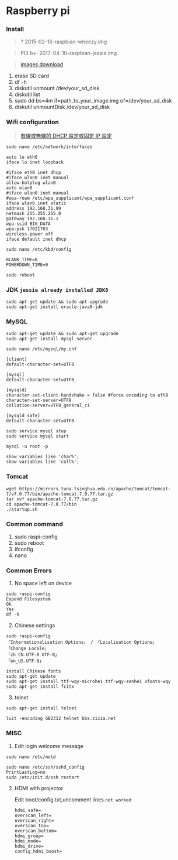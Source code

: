 # Raspberry pi

### Install 

> ? 2015-02-16-raspbian-wheezy.img

> PI3 b+: 2017-04-10-raspbian-jessie.img

> [images download](http://downloads.raspberrypi.org/raspbian/images/)

1. erase SD card
2. df -h
3. diskutil unmount /dev/your_sd_disk
4. diskutil list
5. sudo dd bs=4m if=path_to_your_image.img of=/dev/your_sd_disk
6. diskutil unmountDisk /dev/your_sd_disk

### Wifi configuration

> [有線或無線的 DHCP 設定或固定 IP 設定](https://sites.google.com/site/raspberypishare0918/home/di-yi-ci-qi-dong/1-6-you-xian-huo-wu-xian-dedhcp)

```
sudo nano /etc/network/interfaces
```

```
auto lo eth0
iface lo inet loopback

#iface eth0 inet dhcp
#iface wlan0 inet manual
allow-hotplug wlan0
auto wlan0
#iface wlan0 inet manual 
#wpa-roam /etc/wpa_supplicant/wpa_supplicant.conf 
iface wlan0 inet static 
address 192.168.31.99 
netmask 255.255.255.0 
gateway 192.168.31.1 
wpa-ssid BIG_DATA 
wpa-psk 17021703
wireless-power off
iface default inet dhcp
```

```
sudo nano /etc/kbd/config 
```

```
BLANK_TIME=0 
POWERDOWN_TIME=0 
```
```
sudo reboot
```

### JDK `jessie already installed JDK8`

```
sudo apt-get update && sudo apt-upgrade
sudo apt-get install oracle-java8-jdk
```

### MySQL

```
sudo apt-get update && sudo apt-get upgrade
sudo apt-get install mysql-server
```

```
sudo nano /etc/mysql/my.cnf
```

```
[client]
default-character-set=UTF8

[mysql]
default-character-set=UTF8

[mysqld]
character-set-client-handshake = false #force encoding to uft8
character-set-server=UTF8
collation-server=UTF8_general_ci

[mysqld_safe]
default-character-set=UTF8
```

```
sudo service mysql stop
sudo service mysql start
```

```
mysql -u root -p

show variables like 'char%';
show variables like 'coll%';
```

### Tomcat

```
wget https://mirrors.tuna.tsinghua.edu.cn/apache/tomcat/tomcat-7/v7.0.77/bin/apache-tomcat-7.0.77.tar.gz
tar xvf apache-tomcat-7.0.77.tar.gz
cd apache-tomcat-7.0.77/bin
./startup.sh
```
    
### Common command
1. sudo raspi-config
2. sudo reboot
3. ifconfig
4. nano    

### Common Errors
1. No space left on device

```
sudo raspi-config
Expend Filesystem
Ok
Yes
df -h
```

2. Chinese settings

```
sudo raspi-config	
「Internationalisation Options」 / 「Localisation Options」
「Change Locale」
「zh_CN.UTF-8 UTF-8」
「en_US.UTF-8」

install Chinese fonts
sudo apt-get update
sudo apt-get install ttf-wqy-microhei ttf-wqy-zenhei xfonts-wqy
sudo apt-get install fcitx
```
		
3. telnet

```
sudo apt-get install telnet

luit -encoding GB2312 telnet bbs.zixia.net
```

### MISC
1. Edit login welcome message
```
sudo nano /etc/motd
```

```		
sudo nano /etc/ssh/sshd_config
PrintLastLog=no
sudo /etc/init.d/ssh restart	
```
		
2. HDMI with projector

	Edit boot/config.txt,uncomment lines.`not worked`

	```
	hdmi_safe= 
	overscan_left= 
	overscan_right= 
	overscan_top= 
	overscan_bottom= 
	hdmi_group= 
	hdmi_mode= 
	hdmi_drive= 
	config_hdmi_boost= 
	```
	
